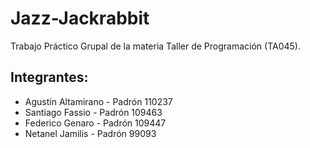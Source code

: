 # Jazz-Jackrabbit
Trabajo Práctico Grupal de la materia Taller de Programación (TA045).

## Integrantes:
* Agustín Altamirano - Padrón 110237
* Santiago Fassio - Padrón 109463
* Federico Genaro - Padrón 109447
* Netanel Jamilis - Padrón 99093 
